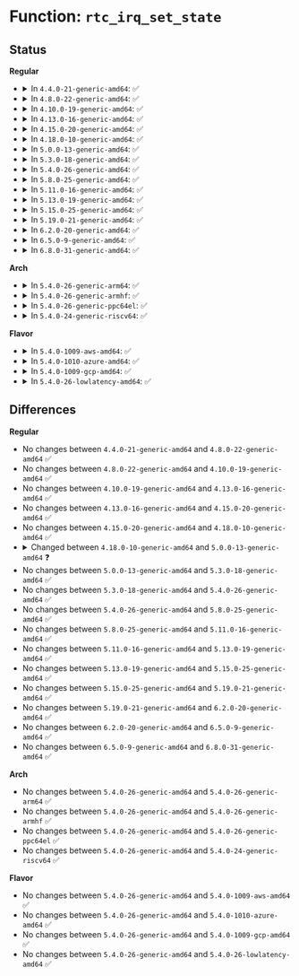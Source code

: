 # Function: <code>rtc_irq_set_state</code>

## Status
<b>Regular</b>
<ul>
<li>
<details>
<summary>In <code>4.4.0-21-generic-amd64</code>: ✅</summary>

```c
int rtc_irq_set_state(struct rtc_device * rtc, struct rtc_task * task, int enabled)
```

```json
{
  "name": "rtc_irq_set_state",
  "collision_type": "Unique Global",
  "inline_type": "No",
  "funcs": [
    {
      "addr": 18446744071585611520,
      "name": "rtc_irq_set_state",
      "external": true,
      "loc": "drivers/rtc/interface.c:677",
      "file": "drivers/rtc/interface.c",
      "inline": "seen, unknown",
      "caller_inline": [],
      "caller_func": [
        "drivers/rtc/rtc-dev.c:rtc_dev_ioctl",
        "drivers/rtc/rtc-dev.c:rtc_dev_ioctl",
        "drivers/rtc/rtc-dev.c:rtc_dev_release"
      ]
    }
  ],
  "symbols": [
    {
      "addr": 18446744071585611520,
      "name": "rtc_irq_set_state",
      "section": ".text",
      "bind": "STB_GLOBAL",
      "size": 160
    }
  ]
}
```
</details>
</li>
<li>
<details>
<summary>In <code>4.8.0-22-generic-amd64</code>: ✅</summary>

```c
int rtc_irq_set_state(struct rtc_device * rtc, struct rtc_task * task, int enabled)
```

```json
{
  "name": "rtc_irq_set_state",
  "collision_type": "Unique Global",
  "inline_type": "No",
  "funcs": [
    {
      "addr": 18446744071586006752,
      "name": "rtc_irq_set_state",
      "external": true,
      "loc": "drivers/rtc/interface.c:685",
      "file": "drivers/rtc/interface.c",
      "inline": "seen, unknown",
      "caller_inline": [],
      "caller_func": [
        "drivers/rtc/rtc-dev.c:rtc_dev_release",
        "drivers/rtc/rtc-dev.c:rtc_dev_ioctl",
        "drivers/rtc/rtc-dev.c:rtc_dev_ioctl"
      ]
    }
  ],
  "symbols": [
    {
      "addr": 18446744071586006752,
      "name": "rtc_irq_set_state",
      "section": ".text",
      "bind": "STB_GLOBAL",
      "size": 160
    }
  ]
}
```
</details>
</li>
<li>
<details>
<summary>In <code>4.10.0-19-generic-amd64</code>: ✅</summary>

```c
int rtc_irq_set_state(struct rtc_device * rtc, struct rtc_task * task, int enabled)
```

```json
{
  "name": "rtc_irq_set_state",
  "collision_type": "Unique Global",
  "inline_type": "No",
  "funcs": [
    {
      "addr": 18446744071586202560,
      "name": "rtc_irq_set_state",
      "external": true,
      "loc": "drivers/rtc/interface.c:685",
      "file": "drivers/rtc/interface.c",
      "inline": "seen, unknown",
      "caller_inline": [],
      "caller_func": [
        "drivers/rtc/rtc-dev.c:rtc_dev_release",
        "drivers/rtc/rtc-dev.c:rtc_dev_ioctl",
        "drivers/rtc/rtc-dev.c:rtc_dev_ioctl"
      ]
    }
  ],
  "symbols": [
    {
      "addr": 18446744071586202560,
      "name": "rtc_irq_set_state",
      "section": ".text",
      "bind": "STB_GLOBAL",
      "size": 160
    }
  ]
}
```
</details>
</li>
<li>
<details>
<summary>In <code>4.13.0-16-generic-amd64</code>: ✅</summary>

```c
int rtc_irq_set_state(struct rtc_device * rtc, struct rtc_task * task, int enabled)
```

```json
{
  "name": "rtc_irq_set_state",
  "collision_type": "Unique Global",
  "inline_type": "No",
  "funcs": [
    {
      "addr": 18446744071586291616,
      "name": "rtc_irq_set_state",
      "external": true,
      "loc": "drivers/rtc/interface.c:692",
      "file": "drivers/rtc/interface.c",
      "inline": "seen, unknown",
      "caller_inline": [],
      "caller_func": [
        "drivers/rtc/rtc-dev.c:rtc_dev_release",
        "drivers/rtc/rtc-dev.c:rtc_dev_ioctl",
        "drivers/rtc/rtc-dev.c:rtc_dev_ioctl"
      ]
    }
  ],
  "symbols": [
    {
      "addr": 18446744071586291616,
      "name": "rtc_irq_set_state",
      "section": ".text",
      "bind": "STB_GLOBAL",
      "size": 160
    }
  ]
}
```
</details>
</li>
<li>
<details>
<summary>In <code>4.15.0-20-generic-amd64</code>: ✅</summary>

```c
int rtc_irq_set_state(struct rtc_device * rtc, struct rtc_task * task, int enabled)
```

```json
{
  "name": "rtc_irq_set_state",
  "collision_type": "Unique Global",
  "inline_type": "No",
  "funcs": [
    {
      "addr": 18446744071586755088,
      "name": "rtc_irq_set_state",
      "external": true,
      "loc": "drivers/rtc/interface.c:692",
      "file": "drivers/rtc/interface.c",
      "inline": "seen, unknown",
      "caller_inline": [],
      "caller_func": [
        "drivers/rtc/rtc-dev.c:rtc_dev_release",
        "drivers/rtc/rtc-dev.c:rtc_dev_ioctl",
        "drivers/rtc/rtc-dev.c:rtc_dev_ioctl"
      ]
    }
  ],
  "symbols": [
    {
      "addr": 18446744071586755088,
      "name": "rtc_irq_set_state",
      "section": ".text",
      "bind": "STB_GLOBAL",
      "size": 160
    }
  ]
}
```
</details>
</li>
<li>
<details>
<summary>In <code>4.18.0-10-generic-amd64</code>: ✅</summary>

```c
int rtc_irq_set_state(struct rtc_device * rtc, struct rtc_task * task, int enabled)
```

```json
{
  "name": "rtc_irq_set_state",
  "collision_type": "Unique Global",
  "inline_type": "No",
  "funcs": [
    {
      "addr": 18446744071587023408,
      "name": "rtc_irq_set_state",
      "external": true,
      "loc": "drivers/rtc/interface.c:790",
      "file": "drivers/rtc/interface.c",
      "inline": "seen, unknown",
      "caller_inline": [],
      "caller_func": [
        "drivers/rtc/rtc-dev.c:rtc_dev_release",
        "drivers/rtc/rtc-dev.c:rtc_dev_ioctl",
        "drivers/rtc/rtc-dev.c:rtc_dev_ioctl"
      ]
    }
  ],
  "symbols": [
    {
      "addr": 18446744071587023408,
      "name": "rtc_irq_set_state",
      "section": ".text",
      "bind": "STB_GLOBAL",
      "size": 236
    }
  ]
}
```
</details>
</li>
<li>
<details>
<summary>In <code>5.0.0-13-generic-amd64</code>: ✅</summary>

```c
int rtc_irq_set_state(struct rtc_device * rtc, int enabled)
```

```json
{
  "name": "rtc_irq_set_state",
  "collision_type": "Unique Global",
  "inline_type": "No",
  "funcs": [
    {
      "addr": 18446744071587190416,
      "name": "rtc_irq_set_state",
      "external": true,
      "loc": "drivers/rtc/interface.c:743",
      "file": "drivers/rtc/interface.c",
      "inline": "seen, unknown",
      "caller_inline": [],
      "caller_func": [
        "drivers/rtc/dev.c:rtc_dev_release",
        "drivers/rtc/dev.c:rtc_dev_ioctl",
        "drivers/rtc/dev.c:rtc_dev_ioctl"
      ]
    }
  ],
  "symbols": [
    {
      "addr": 18446744071587190416,
      "name": "rtc_irq_set_state",
      "section": ".text",
      "bind": "STB_GLOBAL",
      "size": 124
    }
  ]
}
```
</details>
</li>
<li>
<details>
<summary>In <code>5.3.0-18-generic-amd64</code>: ✅</summary>

```c
int rtc_irq_set_state(struct rtc_device * rtc, int enabled)
```

```json
{
  "name": "rtc_irq_set_state",
  "collision_type": "Unique Global",
  "inline_type": "No",
  "funcs": [
    {
      "addr": 18446744071587455824,
      "name": "rtc_irq_set_state",
      "external": true,
      "loc": "drivers/rtc/interface.c:734",
      "file": "drivers/rtc/interface.c",
      "inline": "seen, unknown",
      "caller_inline": [],
      "caller_func": [
        "drivers/rtc/dev.c:rtc_dev_release",
        "drivers/rtc/dev.c:rtc_dev_ioctl",
        "drivers/rtc/dev.c:rtc_dev_ioctl"
      ]
    }
  ],
  "symbols": [
    {
      "addr": 18446744071587455824,
      "name": "rtc_irq_set_state",
      "section": ".text",
      "bind": "STB_GLOBAL",
      "size": 124
    }
  ]
}
```
</details>
</li>
<li>
<details>
<summary>In <code>5.4.0-26-generic-amd64</code>: ✅</summary>

```c
int rtc_irq_set_state(struct rtc_device * rtc, int enabled)
```

```json
{
  "name": "rtc_irq_set_state",
  "collision_type": "Unique Global",
  "inline_type": "No",
  "funcs": [
    {
      "addr": 18446744071587658944,
      "name": "rtc_irq_set_state",
      "external": true,
      "loc": "drivers/rtc/interface.c:742",
      "file": "drivers/rtc/interface.c",
      "inline": "seen, unknown",
      "caller_inline": [],
      "caller_func": [
        "drivers/rtc/dev.c:rtc_dev_release",
        "drivers/rtc/dev.c:rtc_dev_ioctl",
        "drivers/rtc/dev.c:rtc_dev_ioctl"
      ]
    }
  ],
  "symbols": [
    {
      "addr": 18446744071587658944,
      "name": "rtc_irq_set_state",
      "section": ".text",
      "bind": "STB_GLOBAL",
      "size": 124
    }
  ]
}
```
</details>
</li>
<li>
<details>
<summary>In <code>5.8.0-25-generic-amd64</code>: ✅</summary>

```c
int rtc_irq_set_state(struct rtc_device * rtc, int enabled)
```

```json
{
  "name": "rtc_irq_set_state",
  "collision_type": "Unique Global",
  "inline_type": "No",
  "funcs": [
    {
      "addr": 18446744071588525968,
      "name": "rtc_irq_set_state",
      "external": true,
      "loc": "drivers/rtc/interface.c:756",
      "file": "drivers/rtc/interface.c",
      "inline": "seen, unknown",
      "caller_inline": [],
      "caller_func": [
        "drivers/rtc/dev.c:rtc_dev_release",
        "drivers/rtc/dev.c:rtc_dev_ioctl",
        "drivers/rtc/dev.c:rtc_dev_ioctl"
      ]
    }
  ],
  "symbols": [
    {
      "addr": 18446744071588525968,
      "name": "rtc_irq_set_state",
      "section": ".text",
      "bind": "STB_GLOBAL",
      "size": 177
    }
  ]
}
```
</details>
</li>
<li>
<details>
<summary>In <code>5.11.0-16-generic-amd64</code>: ✅</summary>

```c
int rtc_irq_set_state(struct rtc_device * rtc, int enabled)
```

```json
{
  "name": "rtc_irq_set_state",
  "collision_type": "Unique Global",
  "inline_type": "No",
  "funcs": [
    {
      "addr": 18446744071588551408,
      "name": "rtc_irq_set_state",
      "external": true,
      "loc": "drivers/rtc/interface.c:756",
      "file": "drivers/rtc/interface.c",
      "inline": "seen, unknown",
      "caller_inline": [],
      "caller_func": [
        "drivers/rtc/dev.c:rtc_dev_release",
        "drivers/rtc/dev.c:rtc_dev_ioctl",
        "drivers/rtc/dev.c:rtc_dev_ioctl"
      ]
    }
  ],
  "symbols": [
    {
      "addr": 18446744071588551408,
      "name": "rtc_irq_set_state",
      "section": ".text",
      "bind": "STB_GLOBAL",
      "size": 160
    }
  ]
}
```
</details>
</li>
<li>
<details>
<summary>In <code>5.13.0-19-generic-amd64</code>: ✅</summary>

```c
int rtc_irq_set_state(struct rtc_device * rtc, int enabled)
```

```json
{
  "name": "rtc_irq_set_state",
  "collision_type": "Unique Global",
  "inline_type": "No",
  "funcs": [
    {
      "addr": 18446744071588434560,
      "name": "rtc_irq_set_state",
      "external": true,
      "loc": "drivers/rtc/interface.c:742",
      "file": "drivers/rtc/interface.c",
      "inline": "seen, unknown",
      "caller_inline": [],
      "caller_func": [
        "drivers/rtc/dev.c:rtc_dev_release",
        "drivers/rtc/dev.c:rtc_dev_ioctl",
        "drivers/rtc/dev.c:rtc_dev_ioctl"
      ]
    }
  ],
  "symbols": [
    {
      "addr": 18446744071588434560,
      "name": "rtc_irq_set_state",
      "section": ".text",
      "bind": "STB_GLOBAL",
      "size": 160
    }
  ]
}
```
</details>
</li>
<li>
<details>
<summary>In <code>5.15.0-25-generic-amd64</code>: ✅</summary>

```c
int rtc_irq_set_state(struct rtc_device * rtc, int enabled)
```

```json
{
  "name": "rtc_irq_set_state",
  "collision_type": "Unique Global",
  "inline_type": "No",
  "funcs": [
    {
      "addr": 18446744071589102096,
      "name": "rtc_irq_set_state",
      "external": true,
      "loc": "drivers/rtc/interface.c:742",
      "file": "drivers/rtc/interface.c",
      "inline": "seen, unknown",
      "caller_inline": [],
      "caller_func": [
        "drivers/rtc/dev.c:rtc_dev_release",
        "drivers/rtc/dev.c:rtc_dev_ioctl",
        "drivers/rtc/dev.c:rtc_dev_ioctl"
      ]
    }
  ],
  "symbols": [
    {
      "addr": 18446744071589102096,
      "name": "rtc_irq_set_state",
      "section": ".text",
      "bind": "STB_GLOBAL",
      "size": 157
    }
  ]
}
```
</details>
</li>
<li>
<details>
<summary>In <code>5.19.0-21-generic-amd64</code>: ✅</summary>

```c
int rtc_irq_set_state(struct rtc_device * rtc, int enabled)
```

```json
{
  "name": "rtc_irq_set_state",
  "collision_type": "Unique Global",
  "inline_type": "No",
  "funcs": [
    {
      "addr": 18446744071590547456,
      "name": "rtc_irq_set_state",
      "external": true,
      "loc": "drivers/rtc/interface.c:753",
      "file": "drivers/rtc/interface.c",
      "inline": "seen, unknown",
      "caller_inline": [],
      "caller_func": [
        "drivers/rtc/dev.c:rtc_dev_release",
        "drivers/rtc/dev.c:rtc_dev_ioctl",
        "drivers/rtc/dev.c:rtc_dev_ioctl"
      ]
    }
  ],
  "symbols": [
    {
      "addr": 18446744071590547456,
      "name": "rtc_irq_set_state",
      "section": ".text",
      "bind": "STB_GLOBAL",
      "size": 183
    }
  ]
}
```
</details>
</li>
<li>
<details>
<summary>In <code>6.2.0-20-generic-amd64</code>: ✅</summary>

```c
int rtc_irq_set_state(struct rtc_device * rtc, int enabled)
```

```json
{
  "name": "rtc_irq_set_state",
  "collision_type": "Unique Global",
  "inline_type": "No",
  "funcs": [
    {
      "addr": 18446744071592201072,
      "name": "rtc_irq_set_state",
      "external": true,
      "loc": "drivers/rtc/interface.c:753",
      "file": "drivers/rtc/interface.c",
      "inline": "seen, unknown",
      "caller_inline": [],
      "caller_func": [
        "drivers/rtc/dev.c:rtc_dev_release",
        "drivers/rtc/dev.c:rtc_dev_ioctl",
        "drivers/rtc/dev.c:rtc_dev_ioctl"
      ]
    }
  ],
  "symbols": [
    {
      "addr": 18446744071592201072,
      "name": "rtc_irq_set_state",
      "section": ".text",
      "bind": "STB_GLOBAL",
      "size": 183
    }
  ]
}
```
</details>
</li>
<li>
<details>
<summary>In <code>6.5.0-9-generic-amd64</code>: ✅</summary>

```c
int rtc_irq_set_state(struct rtc_device * rtc, int enabled)
```

```json
{
  "name": "rtc_irq_set_state",
  "collision_type": "Unique Global",
  "inline_type": "No",
  "funcs": [
    {
      "addr": 18446744071592625280,
      "name": "rtc_irq_set_state",
      "external": true,
      "loc": "drivers/rtc/interface.c:753",
      "file": "drivers/rtc/interface.c",
      "inline": "seen, unknown",
      "caller_inline": [],
      "caller_func": [
        "drivers/rtc/dev.c:rtc_dev_release",
        "drivers/rtc/dev.c:rtc_dev_ioctl",
        "drivers/rtc/dev.c:rtc_dev_ioctl"
      ]
    }
  ],
  "symbols": [
    {
      "addr": 18446744071592625280,
      "name": "rtc_irq_set_state",
      "section": ".text",
      "bind": "STB_GLOBAL",
      "size": 183
    }
  ]
}
```
</details>
</li>
<li>
<details>
<summary>In <code>6.8.0-31-generic-amd64</code>: ✅</summary>

```c
int rtc_irq_set_state(struct rtc_device * rtc, int enabled)
```

```json
{
  "name": "rtc_irq_set_state",
  "collision_type": "Unique Global",
  "inline_type": "No",
  "funcs": [
    {
      "addr": 18446744071593370080,
      "name": "rtc_irq_set_state",
      "external": true,
      "loc": "drivers/rtc/interface.c:753",
      "file": "drivers/rtc/interface.c",
      "inline": "seen, unknown",
      "caller_inline": [],
      "caller_func": [
        "drivers/rtc/dev.c:rtc_dev_release",
        "drivers/rtc/dev.c:rtc_dev_ioctl",
        "drivers/rtc/dev.c:rtc_dev_ioctl"
      ]
    }
  ],
  "symbols": [
    {
      "addr": 18446744071593370080,
      "name": "rtc_irq_set_state",
      "section": ".text",
      "bind": "STB_GLOBAL",
      "size": 183
    }
  ]
}
```
</details>
</li>
</ul>
<b>Arch</b>
<ul>
<li>
<details>
<summary>In <code>5.4.0-26-generic-arm64</code>: ✅</summary>

```c
int rtc_irq_set_state(struct rtc_device * rtc, int enabled)
```

```json
{
  "name": "rtc_irq_set_state",
  "collision_type": "Unique Global",
  "inline_type": "No",
  "funcs": [
    {
      "addr": 18446603336500812000,
      "name": "rtc_irq_set_state",
      "external": true,
      "loc": "drivers/rtc/interface.c:742",
      "file": "drivers/rtc/interface.c",
      "inline": "seen, unknown",
      "caller_inline": [],
      "caller_func": [
        "drivers/rtc/dev.c:rtc_dev_release",
        "drivers/rtc/dev.c:rtc_dev_ioctl",
        "drivers/rtc/dev.c:rtc_dev_ioctl"
      ]
    }
  ],
  "symbols": [
    {
      "addr": 18446603336500812000,
      "name": "rtc_irq_set_state",
      "section": ".text",
      "bind": "STB_GLOBAL",
      "size": 192
    }
  ]
}
```
</details>
</li>
<li>
<details>
<summary>In <code>5.4.0-26-generic-armhf</code>: ✅</summary>

```c
int rtc_irq_set_state(struct rtc_device * rtc, int enabled)
```

```json
{
  "name": "rtc_irq_set_state",
  "collision_type": "Unique Global",
  "inline_type": "No",
  "funcs": [
    {
      "addr": 3233318568,
      "name": "rtc_irq_set_state",
      "external": true,
      "loc": "drivers/rtc/interface.c:742",
      "file": "drivers/rtc/interface.c",
      "inline": "seen, unknown",
      "caller_inline": [],
      "caller_func": [
        "drivers/rtc/dev.c:rtc_dev_release",
        "drivers/rtc/dev.c:rtc_dev_ioctl",
        "drivers/rtc/dev.c:rtc_dev_ioctl"
      ]
    }
  ],
  "symbols": [
    {
      "addr": 3233318568,
      "name": "rtc_irq_set_state",
      "section": ".text",
      "bind": "STB_GLOBAL",
      "size": 236
    }
  ]
}
```
</details>
</li>
<li>
<details>
<summary>In <code>5.4.0-26-generic-ppc64el</code>: ✅</summary>

```c
int rtc_irq_set_state(struct rtc_device * rtc, int enabled)
```

```json
{
  "name": "rtc_irq_set_state",
  "collision_type": "Unique Global",
  "inline_type": "No",
  "funcs": [
    {
      "addr": 13835058055294269872,
      "name": "rtc_irq_set_state",
      "external": true,
      "loc": "drivers/rtc/interface.c:742",
      "file": "drivers/rtc/interface.c",
      "inline": "seen, unknown",
      "caller_inline": [],
      "caller_func": [
        "drivers/rtc/dev.c:rtc_dev_release",
        "drivers/rtc/dev.c:rtc_dev_ioctl",
        "drivers/rtc/dev.c:rtc_dev_ioctl"
      ]
    }
  ],
  "symbols": [
    {
      "addr": 13835058055294269872,
      "name": "rtc_irq_set_state",
      "section": ".text",
      "bind": "STB_GLOBAL",
      "size": 244
    }
  ]
}
```
</details>
</li>
<li>
<details>
<summary>In <code>5.4.0-24-generic-riscv64</code>: ✅</summary>

```c
int rtc_irq_set_state(struct rtc_device * rtc, int enabled)
```

```json
{
  "name": "rtc_irq_set_state",
  "collision_type": "Unique Global",
  "inline_type": "No",
  "funcs": [
    {
      "addr": 18446743936277630932,
      "name": "rtc_irq_set_state",
      "external": true,
      "loc": "drivers/rtc/interface.c:742",
      "file": "drivers/rtc/interface.c",
      "inline": "seen, unknown",
      "caller_inline": [],
      "caller_func": [
        "drivers/rtc/dev.c:rtc_dev_release",
        "drivers/rtc/dev.c:rtc_dev_ioctl",
        "drivers/rtc/dev.c:rtc_dev_ioctl"
      ]
    }
  ],
  "symbols": [
    {
      "addr": 18446743936277630932,
      "name": "rtc_irq_set_state",
      "section": ".text",
      "bind": "STB_GLOBAL",
      "size": 154
    }
  ]
}
```
</details>
</li>
</ul>
<b>Flavor</b>
<ul>
<li>
<details>
<summary>In <code>5.4.0-1009-aws-amd64</code>: ✅</summary>

```c
int rtc_irq_set_state(struct rtc_device * rtc, int enabled)
```

```json
{
  "name": "rtc_irq_set_state",
  "collision_type": "Unique Global",
  "inline_type": "No",
  "funcs": [
    {
      "addr": 18446744071587342704,
      "name": "rtc_irq_set_state",
      "external": true,
      "loc": "drivers/rtc/interface.c:742",
      "file": "drivers/rtc/interface.c",
      "inline": "seen, unknown",
      "caller_inline": [],
      "caller_func": [
        "drivers/rtc/dev.c:rtc_dev_release",
        "drivers/rtc/dev.c:rtc_dev_ioctl",
        "drivers/rtc/dev.c:rtc_dev_ioctl"
      ]
    }
  ],
  "symbols": [
    {
      "addr": 18446744071587342704,
      "name": "rtc_irq_set_state",
      "section": ".text",
      "bind": "STB_GLOBAL",
      "size": 124
    }
  ]
}
```
</details>
</li>
<li>
<details>
<summary>In <code>5.4.0-1010-azure-amd64</code>: ✅</summary>

```c
int rtc_irq_set_state(struct rtc_device * rtc, int enabled)
```

```json
{
  "name": "rtc_irq_set_state",
  "collision_type": "Unique Global",
  "inline_type": "No",
  "funcs": [
    {
      "addr": 18446744071587111008,
      "name": "rtc_irq_set_state",
      "external": true,
      "loc": "drivers/rtc/interface.c:742",
      "file": "drivers/rtc/interface.c",
      "inline": "seen, unknown",
      "caller_inline": [],
      "caller_func": [
        "drivers/rtc/dev.c:rtc_dev_release",
        "drivers/rtc/dev.c:rtc_dev_ioctl",
        "drivers/rtc/dev.c:rtc_dev_ioctl"
      ]
    }
  ],
  "symbols": [
    {
      "addr": 18446744071587111008,
      "name": "rtc_irq_set_state",
      "section": ".text",
      "bind": "STB_GLOBAL",
      "size": 124
    }
  ]
}
```
</details>
</li>
<li>
<details>
<summary>In <code>5.4.0-1009-gcp-amd64</code>: ✅</summary>

```c
int rtc_irq_set_state(struct rtc_device * rtc, int enabled)
```

```json
{
  "name": "rtc_irq_set_state",
  "collision_type": "Unique Global",
  "inline_type": "No",
  "funcs": [
    {
      "addr": 18446744071587610192,
      "name": "rtc_irq_set_state",
      "external": true,
      "loc": "drivers/rtc/interface.c:742",
      "file": "drivers/rtc/interface.c",
      "inline": "seen, unknown",
      "caller_inline": [],
      "caller_func": [
        "drivers/rtc/dev.c:rtc_dev_release",
        "drivers/rtc/dev.c:rtc_dev_ioctl",
        "drivers/rtc/dev.c:rtc_dev_ioctl"
      ]
    }
  ],
  "symbols": [
    {
      "addr": 18446744071587610192,
      "name": "rtc_irq_set_state",
      "section": ".text",
      "bind": "STB_GLOBAL",
      "size": 124
    }
  ]
}
```
</details>
</li>
<li>
<details>
<summary>In <code>5.4.0-26-lowlatency-amd64</code>: ✅</summary>

```c
int rtc_irq_set_state(struct rtc_device * rtc, int enabled)
```

```json
{
  "name": "rtc_irq_set_state",
  "collision_type": "Unique Global",
  "inline_type": "No",
  "funcs": [
    {
      "addr": 18446744071587721264,
      "name": "rtc_irq_set_state",
      "external": true,
      "loc": "drivers/rtc/interface.c:742",
      "file": "drivers/rtc/interface.c",
      "inline": "seen, unknown",
      "caller_inline": [],
      "caller_func": [
        "drivers/rtc/dev.c:rtc_dev_release",
        "drivers/rtc/dev.c:rtc_dev_ioctl",
        "drivers/rtc/dev.c:rtc_dev_ioctl"
      ]
    }
  ],
  "symbols": [
    {
      "addr": 18446744071587721264,
      "name": "rtc_irq_set_state",
      "section": ".text",
      "bind": "STB_GLOBAL",
      "size": 140
    }
  ]
}
```
</details>
</li>
</ul>

## Differences
<b>Regular</b>
<ul>
<li>
No changes between <code>4.4.0-21-generic-amd64</code> and <code>4.8.0-22-generic-amd64</code> ✅
</li>
<li>
No changes between <code>4.8.0-22-generic-amd64</code> and <code>4.10.0-19-generic-amd64</code> ✅
</li>
<li>
No changes between <code>4.10.0-19-generic-amd64</code> and <code>4.13.0-16-generic-amd64</code> ✅
</li>
<li>
No changes between <code>4.13.0-16-generic-amd64</code> and <code>4.15.0-20-generic-amd64</code> ✅
</li>
<li>
No changes between <code>4.15.0-20-generic-amd64</code> and <code>4.18.0-10-generic-amd64</code> ✅
</li>
<li>
<details>
<summary>Changed between <code>4.18.0-10-generic-amd64</code> and <code>5.0.0-13-generic-amd64</code> ❓</summary>
<ul>
<li>
<b>Param removed. </b>
<code>struct rtc_task * task</code>
</li>
<li>
<b>Param reordered. </b>
<code>rtc, task, enabled</code> ➡️ <code>rtc, enabled</code>
</li>
</ul>
</details>
</li>
<li>
No changes between <code>5.0.0-13-generic-amd64</code> and <code>5.3.0-18-generic-amd64</code> ✅
</li>
<li>
No changes between <code>5.3.0-18-generic-amd64</code> and <code>5.4.0-26-generic-amd64</code> ✅
</li>
<li>
No changes between <code>5.4.0-26-generic-amd64</code> and <code>5.8.0-25-generic-amd64</code> ✅
</li>
<li>
No changes between <code>5.8.0-25-generic-amd64</code> and <code>5.11.0-16-generic-amd64</code> ✅
</li>
<li>
No changes between <code>5.11.0-16-generic-amd64</code> and <code>5.13.0-19-generic-amd64</code> ✅
</li>
<li>
No changes between <code>5.13.0-19-generic-amd64</code> and <code>5.15.0-25-generic-amd64</code> ✅
</li>
<li>
No changes between <code>5.15.0-25-generic-amd64</code> and <code>5.19.0-21-generic-amd64</code> ✅
</li>
<li>
No changes between <code>5.19.0-21-generic-amd64</code> and <code>6.2.0-20-generic-amd64</code> ✅
</li>
<li>
No changes between <code>6.2.0-20-generic-amd64</code> and <code>6.5.0-9-generic-amd64</code> ✅
</li>
<li>
No changes between <code>6.5.0-9-generic-amd64</code> and <code>6.8.0-31-generic-amd64</code> ✅
</li>
</ul>
<b>Arch</b>
<ul>
<li>
No changes between <code>5.4.0-26-generic-amd64</code> and <code>5.4.0-26-generic-arm64</code> ✅
</li>
<li>
No changes between <code>5.4.0-26-generic-amd64</code> and <code>5.4.0-26-generic-armhf</code> ✅
</li>
<li>
No changes between <code>5.4.0-26-generic-amd64</code> and <code>5.4.0-26-generic-ppc64el</code> ✅
</li>
<li>
No changes between <code>5.4.0-26-generic-amd64</code> and <code>5.4.0-24-generic-riscv64</code> ✅
</li>
</ul>
<b>Flavor</b>
<ul>
<li>
No changes between <code>5.4.0-26-generic-amd64</code> and <code>5.4.0-1009-aws-amd64</code> ✅
</li>
<li>
No changes between <code>5.4.0-26-generic-amd64</code> and <code>5.4.0-1010-azure-amd64</code> ✅
</li>
<li>
No changes between <code>5.4.0-26-generic-amd64</code> and <code>5.4.0-1009-gcp-amd64</code> ✅
</li>
<li>
No changes between <code>5.4.0-26-generic-amd64</code> and <code>5.4.0-26-lowlatency-amd64</code> ✅
</li>
</ul>
